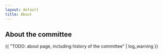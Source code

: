 ```yaml
---
layout: default
title: About
---
```

## About the committee

{{ "TODO: about page, including history of the committee" | log_warning }}
